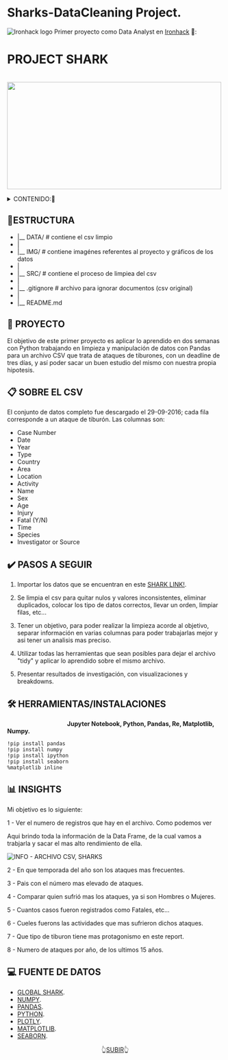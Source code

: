 # Sharks-DataCleaning Project.

![Ironhack logo](https://i.imgur.com/1QgrNNw.png) Primer proyecto como Data Analyst en [Ironhack](https://www.ironhack.com/) 🦈:

<a name="readme-top"></a>

#                                                 PROJECT SHARK

&emsp;&emsp;&emsp;&emsp;&emsp;&emsp;&emsp;<img src="https://github.com/OrianAmpuero/Project-Shark/blob/main/IMG/Shark-png.png" width="500" height="250">

<details>
  <summary>CONTENIDO:📝</summary>
  <ol> 
    <li><a href="#estructura">Estructura</a></li>
    <li><a href="#descripción-del-proyecto">Proyecto</a></li>
      <li><a href="#sobre-el-csv">CSV</a></li>
    <li><a href="#pasos-a-seguir">Pasos a Seguir</a></li>
      <li><a href="#herammientas">Herramientas</a></li>
    <li><a href="#insights">Insights</a></li>
    <li><a href="#fuente-de-datos">Fuente de Datos</a></li>

    
      </ol>
</details>


## 📁ESTRUCTURA


- |__ DATA/                         # contiene el csv limpio  
- |
- |__ IMG/                          # contiene imagénes referentes al proyecto y gráficos de los datos   
- |
- |__ SRC/                          # contiene el proceso de limpiea del csv
- |
- |__ .gitignore                    # archivo para ignorar documentos (csv original)    
- |
- |__ README.md  
    



## 🦈 PROYECTO 

El objetivo de este primer proyecto es aplicar lo aprendido en dos semanas con Python trabajando en limpieza y manipulación de datos con Pandas para un archivo CSV que trata de ataques de tiburones, con un deadline de tres días, y así poder sacar un buen estudio del mismo con nuestra propia hipotesis.



## 📋 SOBRE EL CSV

El conjunto de datos completo fue descargado el 29-09-2016; cada fila corresponde a un ataque de tiburón. 
Las columnas son:

- Case Number
- Date
- Year
- Type
- Country
- Area
- Location
- Activity
- Name
- Sex
- Age
- Injury
- Fatal (Y/N)
- Time
- Species
- Investigator or Source



## ✔️ PASOS A SEGUIR

   1) Importar los datos que se encuentran en este [SHARK LINK!](https://www.kaggle.com/datasets/teajay/global-shark-attacks).
   
   2) Se limpia el csv para quitar nulos y valores inconsistentes, eliminar duplicados, colocar los tipo de datos correctos, llevar un orden, limpiar           filas, etc...
      
   3) Tener un objetivo, para poder realizar la limpieza acorde al objetivo, separar información en varias columnas para poder trabajarlas
      mejor y asi tener un analisis mas preciso. 

   4) Utilizar todas las herramientas que sean posibles para dejar el archivo "tidy" y aplicar lo aprendido sobre el mismo archivo. 
   
   5) Presentar resultados de investigación, con visualizaciones y breakdowns.
   

## 🛠️ HERRAMIENTAS/INSTALACIONES 
<b> &emsp;&emsp;&emsp;&emsp;&emsp;&emsp;&emsp;&emsp;&emsp;&emsp;Jupyter Notebook, Python, Pandas, Re, Matplotlib, Numpy. </b>
    
    !pip install pandas
    !pip install numpy
    !pip install ipython
    !pip install seaborn
    %matplotlib inline
   
   

## 📊 INSIGHTS 

Mi objetivo es lo siguiente:

1 - Ver el numero de registros que  hay en el archivo. Como podemos ver 

Aqui brindo toda la información de la Data Frame, de la cual vamos a trabjarla y sacar el mas alto rendimiento de ella.

![INFO - ARCHIVO CSV, SHARKS](../Screen_shots/info_general.jpg)

2 - En que temporada del año son los ataques mas frecuentes.



3 - Pais con el número mas elevado de ataques.



4 - Comparar quien sufrió mas los ataques, ya si son Hombres o Mujeres.



5 - Cuantos casos fueron registrados como Fatales, etc...



6 - Cueles fuerons las actividades que mas sufrieron dichos ataques.



7 - Que tipo de tiburon tiene mas protagonismo en este report.



8 - Numero de ataques por año, de los ultimos 15 años. 



## 💻 FUENTE DE DATOS 

- [GLOBAL SHARK](https://www.kaggle.com/datasets/teajay/global-shark-attacks).
- [NUMPY](https://numpy.org/doc/1.18/).
- [PANDAS](https://pandas.pydata.org/).
- [PYTHON](https://docs.python.org/3/library/functions.html).
- [PLOTLY](https://plotly.com/python/).
- [MATPLOTLIB](https://matplotlib.org/). 
- [SEABORN](https://seaborn.pydata.org/).





<p align="center">👆<a href="#readme-top">SUBIR</a>👆</p>
